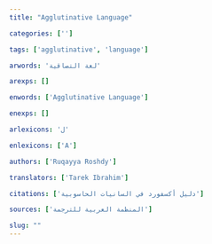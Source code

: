 ```yaml
---
title: "Agglutinative Language"

categories: ['']

tags: ['agglutinative', 'language']

arwords: 'لغة التصاقية'

arexps: []

enwords: ['Agglutinative Language']

enexps: []

arlexicons: 'ل'

enlexicons: ['A']

authors: ['Ruqayya Roshdy']

translators: ['Tarek Ibrahim']

citations: ['دليل أكسفورد في السانيات الحاسوبية']

sources: ['المنظمة العربية للترجمة']

slug: ""
---
```

